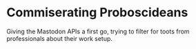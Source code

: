 # Commiserating Proboscideans
Giving the Mastodon APIs a first go, trying to filter for toots from professionals about their work setup.

